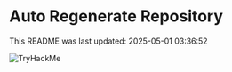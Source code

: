 # Auto Regenerate Repository

This README was last updated: 2025-05-01 03:36:52

 ![TryHackMe](https://tryhackme.com/badge/533634)